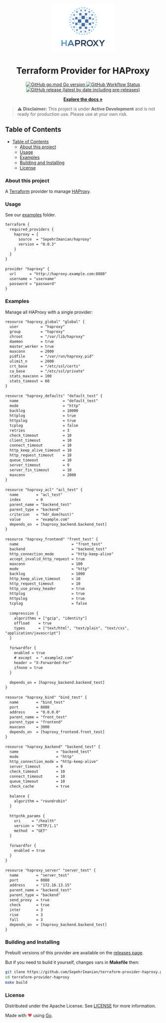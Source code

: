 <p align="center">
  <a href="https://github.com/SepehrImanian/terraform-provider-haproxy">
    <img src="./assets/haproxy.png" alt="minio-provider-terraform" width="200">
  </a>
  <h1 align="center" style="font-weight: bold">Terraform Provider for HAProxy</h1>
  <p align="center">
    <a href="https://golang.org/doc/devel/release.html">
      <img alt="GitHub go.mod Go version" src="https://img.shields.io/github/go-mod/go-version/SepehrImanian/terraform-provider-haproxy?style=flat-square">
    </a>
    <a href="https://github.com/SepehrImanian/terraform-provider-haproxy/actions?query=workflow%3A%22Terraform+Provider+CI%22">
      <img alt="GitHub Workflow Status" src="https://img.shields.io/github/v/release/SepehrImanian/terraform-provider-haproxy?style=flat-square">
    </a>
    <a href="https://github.com/SepehrImanian/terraform-provider-haproxy/releases">
      <img alt="GitHub release (latest by date including pre-releases)" src="https://img.shields.io/github/license/SepehrImanian/terraform-provider-haproxy?style=flat-square">
    </a>
  </p>
  <p align="center">
    <a href="https://github.com/SepehrImanian/terraform-provider-haproxy/tree/master/docs"><strong>Explore the docs »</strong></a>
  </p>
</p>

> ⚠️ **Disclaimer:** This project is under **Active Development** and is not ready for production use. Please use at your own risk.

## Table of Contents
- [Table of Contents](#table-of-contents)
  - [About this project](#about-this-project)
  - [Usage](#usage)
  - [Examples](#examples)
  - [Building and Installing](#building-and-installing)
  - [License](#license)

### About this project

A [Terraform](https://www.terraform.io) provider to manage [HAProxy](https://www.haproxy.com/).

### Usage

See our [examples](./examples/) folder.

```hcl
terraform {
  required_providers {
    haproxy = {
      source  = "SepehrImanian/haproxy"
      version = "0.0.3"
    }
  }
}

provider "haproxy" {
  url      = "http://haproxy.example.com:8080"
  username = "username"
  password = "password"
}
```

### Examples

Manage all HAProxy with a single provider:

```hcl
resource "haproxy_global" "global" {
  user          = "haproxy"
  group         = "haproxy"
  chroot        = "/var/lib/haproxy"
  daemon        = true
  master_worker = true
  maxconn       = 2000
  pidfile       = "/var/run/haproxy.pid"
  ulimit_n      = 2000
  crt_base      = "/etc/ssl/certs"
  ca_base       = "/etc/ssl/private"
  stats_maxconn = 100
  stats_timeout = 60
}

resource "haproxy_defaults" "default_test" {
  name                    = "default_test"
  mode                    = "http"
  backlog                 = 10000
  httplog                 = true
  httpslog                = true
  tcplog                  = false
  retries                 = 3
  check_timeout           = 10
  client_timeout          = 10
  connect_timeout         = 10
  http_keep_alive_timeout = 10
  http_request_timeout    = 10
  queue_timeout           = 10
  server_timeout          = 9
  server_fin_timeout      = 10
  maxconn                 = 2000
}

resource "haproxy_acl" "acl_test" {
  name        = "acl_test"
  index       = 0
  parent_name = "backend_test"
  parent_type = "backend"
  criterion   = "hdr_dom(host)"
  value       = "example.com"
  depends_on  = [haproxy_backend.backend_test]
}

resource "haproxy_frontend" "front_test" {
  name                        = "front_test"
  backend                     = "backend_test"
  http_connection_mode        = "http-keep-alive"
  accept_invalid_http_request = true
  maxconn                     = 100
  mode                        = "http"
  backlog                     = 1000
  http_keep_alive_timeout     = 10
  http_request_timeout        = 10
  http_use_proxy_header       = true
  httplog                     = true
  httpslog                    = true
  tcplog                      = false

  compression {
    algorithms = ["gzip", "identity"]
    offload    = true
    types      = ["text/html", "text/plain", "text/css", "application/javascript"]
  }

  forwardfor {
    enabled = true
    # except  = ".example2.com"
    header = "X-Forwarded-For"
    ifnone = true
  }

  depends_on = [haproxy_backend.backend_test]
}

resource "haproxy_bind" "bind_test" {
  name        = "bind_test"
  port        = 8080
  address     = "0.0.0.0"
  parent_name = "front_test"
  parent_type = "frontend"
  maxconn     = 3000
  depends_on  = [haproxy_frontend.front_test]
}

resource "haproxy_backend" "backend_test" {
  name                 = "backend_test"
  mode                 = "http"
  http_connection_mode = "http-keep-alive"
  server_timeout       = 9
  check_timeout        = 10
  connect_timeout      = 10
  queue_timeout        = 10
  check_cache          = true

  balance {
    algorithm = "roundrobin"
  }

  httpchk_params {
    uri     = "/health"
    version = "HTTP/1.1"
    method  = "GET"
  }

  forwardfor {
    enabled = true
  }
}

resource "haproxy_server" "server_test" {
  name        = "server_test"
  port        = 8080
  address     = "172.16.13.15"
  parent_name = "backend_test"
  parent_type = "backend"
  send_proxy  = true
  check       = true
  inter       = 3
  rise        = 3
  fall        = 3
  depends_on  = [haproxy_backend.backend_test]
}
```

### Building and Installing

Prebuilt versions of this provider are available on the [releases page](https://github.com/SepehrImanian/terraform-provider-haproxy/releases/latest).

But if you need to build it yourself, changes vars in **Makefile** then:

```bash
git clone https://github.com/SepehrImanian/terraform-provider-haproxy.git
cd terraform-provider-haproxy
make build
```

### License

Distributed under the Apache License. See [LICENSE](./LICENSE) for more information.

Made with <span style="color: #e25555;">&#9829;</span> using [Go](https://golang.org/).
